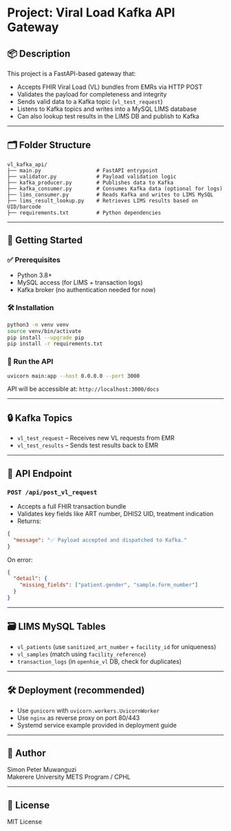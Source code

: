 # Project: Viral Load Kafka API Gateway

## 📦 Description
This project is a FastAPI-based gateway that:
- Accepts FHIR Viral Load (VL) bundles from EMRs via HTTP POST
- Validates the payload for completeness and integrity
- Sends valid data to a Kafka topic (`vl_test_request`)
- Listens to Kafka topics and writes into a MySQL LIMS database
- Can also lookup test results in the LIMS DB and publish to Kafka

---

## 🗂️ Folder Structure
```
vl_kafka_api/
├── main.py                  # FastAPI entrypoint
├── validator.py             # Payload validation logic
├── kafka_producer.py        # Publishes data to Kafka
├── kafka_consumer.py        # Consumes Kafka data (optional for logs)
├── lims_consumer.py         # Reads Kafka and writes to LIMS MySQL
├── lims_result_lookup.py    # Retrieves LIMS results based on UID/barcode
├── requirements.txt         # Python dependencies
```

---

## 🚀 Getting Started

### ✅ Prerequisites
- Python 3.8+
- MySQL access (for LIMS + transaction logs)
- Kafka broker (no authentication needed for now)

### 🛠️ Installation
```bash
python3 -m venv venv
source venv/bin/activate
pip install --upgrade pip
pip install -r requirements.txt
```

### 🔁 Run the API
```bash
uvicorn main:app --host 0.0.0.0 --port 3000
```
API will be accessible at: `http://localhost:3000/docs`

---

## 🔒 Kafka Topics
- `vl_test_request` – Receives new VL requests from EMR
- `vl_test_results` – Sends test results back to EMR

---

## 🧪 API Endpoint
### `POST /api/post_vl_request`
- Accepts a full FHIR transaction bundle
- Validates key fields like ART number, DHIS2 UID, treatment indication
- Returns:
```json
{
  "message": "✅ Payload accepted and dispatched to Kafka."
}
```

On error:
```json
{
  "detail": {
    "missing_fields": ["patient.gender", "sample.form_number"]
  }
}
```

---

## 🗃️ LIMS MySQL Tables
- `vl_patients` (use `sanitized_art_number` + `facility_id` for uniqueness)
- `vl_samples` (match using `facility_reference`)
- `transaction_logs` (in `openhie_vl` DB, check for duplicates)

---

## 🛠️ Deployment (recommended)
- Use `gunicorn` with `uvicorn.workers.UvicornWorker`
- Use `nginx` as reverse proxy on port 80/443
- Systemd service example provided in deployment guide

---

## 👤 Author
Simon Peter Muwanguzi  
Makerere University METS Program / CPHL

---

## 📄 License
MIT License

